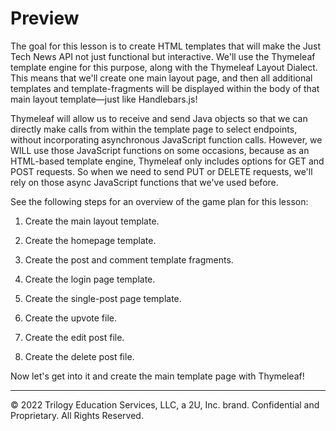 # Preview

The goal for this lesson is to create HTML templates that will make the Just Tech News API not just functional but interactive. We'll use the Thymeleaf template engine for this purpose, along with the Thymeleaf Layout Dialect. This means that we'll create one main layout page, and then all additional templates and template-fragments will be displayed within the body of that main layout template—just like Handlebars.js!

Thymeleaf will allow us to receive and send Java objects so that we can directly make calls from within the template page to select endpoints, without incorporating asynchronous JavaScript function calls. However, we WILL use those JavaScript functions on some occasions, because as an HTML-based template engine, Thymeleaf only includes options for GET and POST requests. So when we need to send PUT or DELETE requests, we'll rely on those async JavaScript functions that we've used before.

See the following steps for an overview of the game plan for this lesson:

1. Create the main layout template.

2. Create the homepage template.

3. Create the post and comment template fragments.

4. Create the login page template.

5. Create the single-post page template.

6. Create the upvote file.

7. Create the edit post file.

8. Create the delete post file.

Now let's get into it and create the main template page with Thymeleaf!

---
© 2022 Trilogy Education Services, LLC, a 2U, Inc. brand. Confidential and Proprietary. All Rights Reserved.